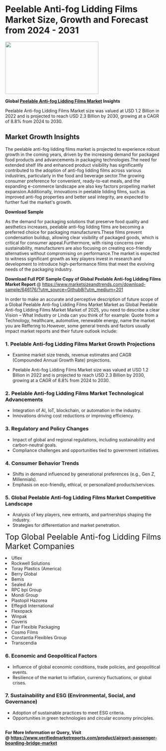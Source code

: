 <H1>Peelable Anti-fog Lidding Films Market Size, Growth and Forecast from 2024 - 2031</H1><img class="aligncenter size-medium wp-image-584254" src="https://thirdeyenews.in/wp-content/uploads/2024/09/Global-Market-Research-300x168.jpeg" alt="" width="300" height="168" /><p><strong>Global&nbsp;<a href="https://www.marketsizeandtrends.com/download-sample/646176/?utm_source=Github8j?utm_medium=201">Peelable Anti-fog Lidding Films Market</a> Insights</strong></p><p>Peelable Anti-fog Lidding Films Market size was valued at USD 1.2 Billion in 2022 and is projected to reach USD 2.3 Billion by 2030, growing at a CAGR of 8.8% from 2024 to 2030.</p><p><h2>Market Growth Insights</h2> <p>The peelable anti-fog lidding films market is projected to experience robust growth in the coming years, driven by the increasing demand for packaged food products and advancements in packaging technologies.The need for extended shelf life and enhanced product visibility has significantly contributed to the adoption of anti-fog lidding films across various industries, particularly in the food and beverage sector.The growing consumer preference for convenient, ready-to-eat meals, and the expanding e-commerce landscape are also key factors propelling market expansion.Additionally, innovations in peelable lidding films, such as improved anti-fog properties and better seal integrity, are expected to further fuel the market's growth.</p> <p><strong>Download Sample</strong></p> <p>As the demand for packaging solutions that preserve food quality and aesthetics increases, peelable anti-fog lidding films are becoming a preferred choice for packaging manufacturers.These films prevent condensation buildup, allowing clear visibility of packaged goods, which is critical for consumer appeal.Furthermore, with rising concerns over sustainability, manufacturers are also focusing on creating eco-friendly alternatives without compromising on performance.The market is expected to witness significant growth as key players invest in research and development to introduce high-performance films that meet the evolving needs of the packaging industry.</p> <p><span class=""><strong>Download Full PDF Sample Copy of Global Peelable Anti-fog Lidding Films Market Report</strong> @ <a href="https://www.marketsizeandtrends.com/download-sample/646176/?utm_source=Github8j?utm_medium=201" target="_blank">https://www.marketsizeandtrends.com/download-sample/646176/?utm_source=Github8j?utm_medium=201</a></span></p><p>In order to make an accurate and perceptive description of future scope of a Global&nbsp;Peelable Anti-fog Lidding Films Market Market as Global&nbsp;Peelable Anti-fog Lidding Films Market Market of 2025, you need to describe a clear Vision &ndash; What Industry or Linda can you think of for example: Quote from a Technology, healthcare, automotive, renewable energy, name the market you are Reffering to.However, some general trends and factors usually impact market reports and their future outlook include:</p><h3>1.&nbsp;<strong>Peelable Anti-fog Lidding Films Market Growth Projections</strong></h3><ul><li>Examine market size trends, revenue estimates and CAGR (Compounded Annual Growth Rate) projections.</li><li><p>Peelable Anti-fog Lidding Films Market size was valued at USD 1.2 Billion in 2022 and is projected to reach USD 2.3 Billion by 2030, growing at a CAGR of 8.8% from 2024 to 2030.</p></li></ul><h3>2.&nbsp;<strong>Peelable Anti-fog Lidding Films Market Technological Advancements</strong></h3><ul><li>Integration of AI, IoT, blockchain, or automation in the industry.</li><li>Innovations driving cost reductions or improving efficiency.</li></ul><h3>3.&nbsp;<strong>Regulatory and Policy Changes</strong></h3><ul><li>Impact of global and regional regulations, including sustainability and carbon-neutral goals.</li><li>Compliance challenges and opportunities tied to government initiatives.</li></ul><h3>4.&nbsp;<strong>Consumer Behavior Trends</strong></h3><ul><li>Shifts in demand influenced by generational preferences (e.g., Gen Z, Millennials).</li><li>Emphasis on eco-friendly, ethical, or personalized products/services.</li></ul><h3>5.&nbsp;<strong>Global Peelable Anti-fog Lidding Films Market Competitive Landscape</strong></h3><ul><li>Analysis of key players, new entrants, and partnerships shaping the industry.</li><li>Strategies for differentiation and market penetration.</li></ul><p data-pm-slice="1 1 []"><span style="color: inherit; font-family: inherit; font-size: 25px;">Top Global Peelable Anti-fog Lidding Films Market Companies</span></p><div class="" data-test-id=""><p><li>Uflex</li><li> Rockwell Solutions</li><li> Toray Plastics (America)</li><li> Berry Global</li><li> Bemis</li><li> Sealed Air</li><li> RPC bpi Group</li><li> Mondi Group</li><li> Plastopil Hazorea</li><li> Effegidi International</li><li> Flexopack</li><li> Winpak</li><li> Coveris</li><li> Flair Flexible Packaging</li><li> Cosmo Films</li><li> Constantia Flexibles Group</li><li> Transcendia</li></p></div><h3>6.&nbsp;<strong>Economic and Geopolitical Factors</strong></h3><ul><li>Influence of global economic conditions, trade policies, and geopolitical events.</li><li>Resilience of the market to inflation, currency fluctuations, or global crises.</li></ul><h3>7.&nbsp;<strong>Sustainability and ESG (Environmental, Social, and Governance)</strong></h3><ul><li>Adoption of sustainable practices to meet ESG criteria.</li><li>Opportunities in green technologies and circular economy principles.</li></ul><h2><strong style="font-size: 14px;">For More Information or Query, Visit @&nbsp;</strong><a style="background-color: #ffffff; font-size: 14px;" href="https://www.marketsizeandtrends.com/report/peelable-anti-fog-lidding-films-market/" target="_blank">https://www.verifiedmarketreports.com/product/airport-passenger-boarding-bridge-market</a></h2>